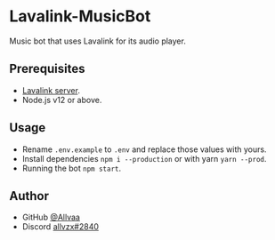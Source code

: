 # Lavalink-MusicBot
Music bot that uses Lavalink for its audio player.

## Prerequisites
- [Lavalink server](https://github.com/freyacodes/Lavalink#server-configuration).
- Node.js v12 or above.

## Usage
- Rename `.env.example` to `.env` and replace those values with yours.
- Install dependencies `npm i --production` or with yarn `yarn --prod`.
- Running the bot `npm start`.

## Author
- GitHub [@Allvaa](https://github.com/Allvaa)
- Discord [allvzx#2840](https://discord.com/users/740075062190669884)
